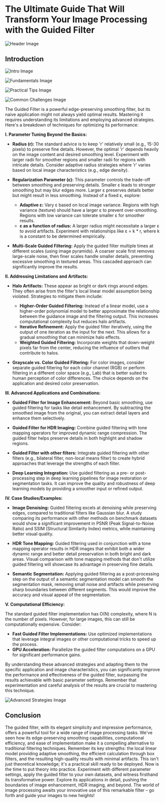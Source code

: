 # The Ultimate Guide That Will Transform Your Image Processing with the Guided Filter


![Header Image](https://fal.media/files/rabbit/t5k6lkWlT-xegPiyHxH_H.png)

## Introduction


![Intro Image](https://fal.media/files/kangaroo/hOUdqqxX-G67GMirAnMla.png)



![Fundamentals Image](https://fal.media/files/tiger/6tznXcBio_01l4JkLw6S-.png)



![Practical Tips Image](https://fal.media/files/zebra/QqRFtewKkld_wBbSBfAef.png)



![Common Challenges Image](https://fal.media/files/tiger/q7hcyvpp-fb4L9BXR31oR.png)

The Guided Filter is a powerful edge-preserving smoothing filter, but its naive application might not always yield optimal results. Mastering it requires understanding its limitations and employing advanced strategies.  Here's a breakdown of techniques for optimizing its performance:

**I. Parameter Tuning Beyond the Basics:**

* **Radius (r):**  The standard advice is to keep 'r' relatively small (e.g., 15-30 pixels) to preserve fine details. However, the optimal 'r' depends heavily on the image content and desired smoothing level. Experiment with larger radii for smoother regions and smaller radii for regions with intricate details. Consider adaptive radius strategies where 'r' varies based on local image characteristics (e.g., edge density).

* **Regularization Parameter (ε):** This parameter controls the trade-off between smoothing and preserving details. Smaller ε leads to stronger smoothing but may blur edges more. Larger ε preserves details better but might result in less smoothing.  Instead of a fixed ε, explore:
    * **Adaptive ε:**  Vary ε based on local image variance. Regions with high variance (texture) should have a larger ε to prevent over-smoothing. Regions with low variance can tolerate smaller ε for smoother results.
    * **ε as a function of radius:** A larger radius might necessitate a larger ε to avoid artifacts.  Experiment with relationships like ε = k * r, where k is a constant to be determined empirically.

* **Multi-Scale Guided Filtering:** Apply the guided filter multiple times at different scales (using image pyramids).  A coarser scale first removes large-scale noise, then finer scales handle smaller details, preventing excessive smoothing in textured areas. This cascaded approach can significantly improve the results.

**II. Addressing Limitations and Artifacts:**

* **Halo Artifacts:** These appear as bright or dark rings around edges.  They often arise from the filter's local linear model assumption being violated. Strategies to mitigate them include:
    * **Higher-Order Guided Filtering:**  Instead of a linear model, use a higher-order polynomial model to better approximate the relationship between the guidance image and the filtering output. This increases computational complexity but reduces halo artifacts.
    * **Iterative Refinement:** Apply the guided filter iteratively, using the output of one iteration as the input for the next.  This allows for a gradual smoothing that can minimize halo effects.
    * **Weighted Guided Filtering:**  Incorporate weights that down-weight pixels far from the center, reducing the influence of outliers that contribute to halos.


* **Grayscale vs. Color Guided Filtering:**  For color images, consider separate guided filtering for each color channel (RGB) or perform filtering in a different color space (e.g., Lab) that is better suited to human perception of color differences.  The choice depends on the application and desired color preservation.


**III. Advanced Applications and Combinations:**

* **Guided Filter for Image Enhancement:**  Beyond basic smoothing, use guided filtering for tasks like detail enhancement.  By subtracting the smoothed image from the original, you can extract detail layers and enhance them selectively.

* **Guided Filter for HDR Imaging:**  Combine guided filtering with tone mapping operators for improved dynamic range compression. The guided filter helps preserve details in both highlight and shadow regions.

* **Guided Filter with other filters:** Integrate guided filtering with other filters (e.g., bilateral filter, non-local means filter) to create hybrid approaches that leverage the strengths of each filter.

* **Deep Learning Integration:** Use guided filtering as a pre- or post-processing step in deep learning pipelines for image restoration or segmentation tasks.  It can improve the quality and robustness of deep learning models by providing a smoother input or refined output.


**IV. Case Studies/Examples:**

* **Image Denoising:**  Guided filtering excels at denoising while preserving edges, compared to traditional filters like Gaussian blur.  A study comparing its performance with other methods on benchmark datasets would show a significant improvement in PSNR (Peak Signal-to-Noise Ratio) and SSIM (Structural Similarity Index) metrics, while maintaining better visual quality.

* **HDR Tone Mapping:**  Guided filtering used in conjunction with a tone mapping operator results in HDR images that exhibit both a wider dynamic range and better detail preservation in both bright and dark areas.  Visual comparison with tone mapping methods that don't utilize guided filtering will showcase its advantage in preserving fine details.

* **Semantic Segmentation:** Applying guided filtering as a post-processing step on the output of a semantic segmentation model can smooth the segmentation mask, removing small noise and artifacts while preserving sharp boundaries between different segments. This would improve the accuracy and visual appeal of the segmentation.


**V. Computational Efficiency:**

The standard guided filter implementation has O(N) complexity, where N is the number of pixels. However, for large images, this can still be computationally expensive.  Consider:

* **Fast Guided Filter Implementations:** Use optimized implementations that leverage integral images or other computational tricks to speed up the process.
* **GPU Acceleration:**  Parallelize the guided filter computations on a GPU for significant performance gains.


By understanding these advanced strategies and adapting them to the specific application and image characteristics, you can significantly improve the performance and effectiveness of the guided filter, surpassing the results achievable with basic parameter settings. Remember that experimentation and careful analysis of the results are crucial to mastering this technique.


![Advanced Strategies Image](https://fal.media/files/penguin/lqSqfyXoGQt0kxAOUyqPh.png)

## Conclusion
The guided filter, with its elegant simplicity and impressive performance, offers a powerful tool for a wide range of image processing tasks. We've seen how its edge-preserving smoothing capabilities, computational efficiency, and ease of implementation make it a compelling alternative to traditional filtering techniques.  Remember its key strengths: the local linear model providing adaptive smoothing, the efficient calculation through box filters, and the resulting high-quality results with minimal artifacts.  This isn't just theoretical knowledge; it's a practical skill ready to be deployed.  Now is the time to put theory into practice.  Experiment with different parameter settings, apply the guided filter to your own datasets, and witness firsthand its transformative power.  Explore its applications in detail, pushing the boundaries of image enhancement, HDR imaging, and beyond. The world of image processing awaits your innovative use of this remarkable filter – go forth and guide your images to new heights!


